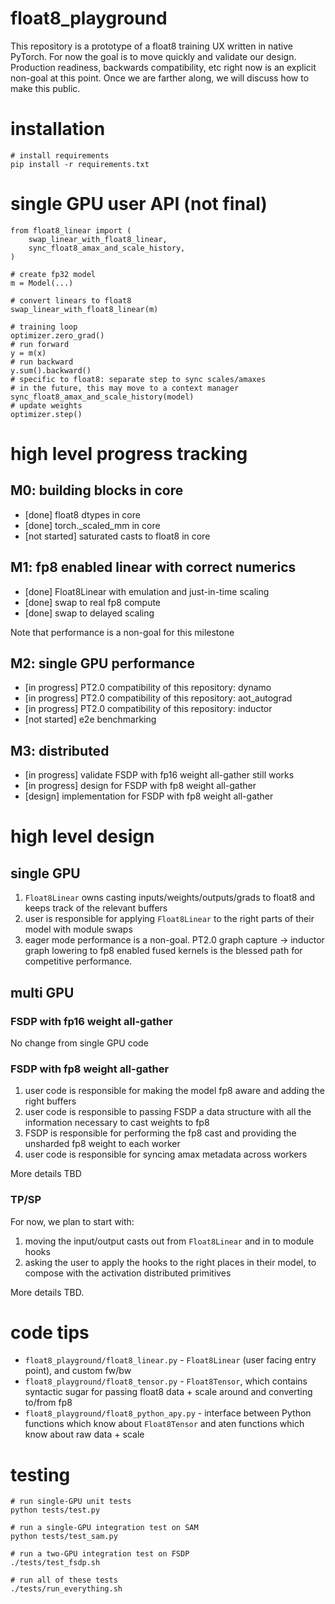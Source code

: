 # float8_playground

This repository is a prototype of a float8 training UX written in native PyTorch. For now the goal is to move quickly and validate our design. Production 
readiness, backwards compatibility, etc right now is an explicit non-goal at this point. Once we are farther along, we will discuss how to make this public.

# installation

```
# install requirements
pip install -r requirements.txt
```

# single GPU user API (not final)

```
from float8_linear import (
    swap_linear_with_float8_linear,
    sync_float8_amax_and_scale_history,
)

# create fp32 model
m = Model(...)

# convert linears to float8
swap_linear_with_float8_linear(m)

# training loop
optimizer.zero_grad()
# run forward
y = m(x)
# run backward
y.sum().backward()
# specific to float8: separate step to sync scales/amaxes
# in the future, this may move to a context manager
sync_float8_amax_and_scale_history(model)
# update weights
optimizer.step()
```

# high level progress tracking

## M0: building blocks in core

* [done] float8 dtypes in core
* [done] torch._scaled_mm in core
* [not started] saturated casts to float8 in core

## M1: fp8 enabled linear with correct numerics

* [done] Float8Linear with emulation and just-in-time scaling
* [done] swap to real fp8 compute
* [done] swap to delayed scaling

Note that performance is a non-goal for this milestone

## M2: single GPU performance

* [in progress] PT2.0 compatibility of this repository: dynamo
* [in progress] PT2.0 compatibility of this repository: aot_autograd
* [in progress] PT2.0 compatibility of this repository: inductor
* [not started] e2e benchmarking

## M3: distributed

* [in progress] validate FSDP with fp16 weight all-gather still works
* [in progress] design for FSDP with fp8 weight all-gather
* [design] implementation for FSDP with fp8 weight all-gather

# high level design

## single GPU

1. `Float8Linear` owns casting inputs/weights/outputs/grads to float8 and keeps track of the relevant buffers
2. user is responsible for applying `Float8Linear` to the right parts of their model with module swaps
3. eager mode performance is a non-goal. PT2.0 graph capture -> inductor graph lowering to fp8 enabled fused kernels is the blessed path for competitive performance.

## multi GPU

### FSDP with fp16 weight all-gather

No change from single GPU code

### FSDP with fp8 weight all-gather

1. user code is responsible for making the model fp8 aware and adding the right buffers
2. user code is responsible to passing FSDP a data structure with all the information necessary to cast weights to fp8
3. FSDP is responsible for performing the fp8 cast and providing the unsharded fp8 weight to each worker
4. user code is responsible for syncing amax metadata across workers

More details TBD

### TP/SP

For now, we plan to start with:
1. moving the input/output casts out from `Float8Linear` and in to module hooks
2. asking the user to apply the hooks to the right places in their model, to compose with the activation distributed primitives

More details TBD.



# code tips

* `float8_playground/float8_linear.py` - `Float8Linear` (user facing entry point), and custom fw/bw
* `float8_playground/float8_tensor.py` - `Float8Tensor`, which contains syntactic sugar for passing float8 data + scale around and converting to/from fp8
* `float8_playground/float8_python_apy.py` - interface between Python functions which know about `Float8Tensor` and aten functions which know about raw data + scale

# testing

```
# run single-GPU unit tests
python tests/test.py

# run a single-GPU integration test on SAM
python tests/test_sam.py

# run a two-GPU integration test on FSDP
./tests/test_fsdp.sh

# run all of these tests
./tests/run_everything.sh
```

